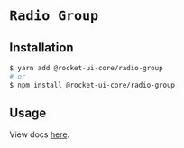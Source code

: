 # `Radio Group`

## Installation

```sh
$ yarn add @rocket-ui-core/radio-group
# or
$ npm install @rocket-ui-core/radio-group
```

## Usage

View docs [here](https://rocket-ui-core.com/docs/components/radio-group).
